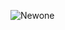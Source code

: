 







![Newone](https://github.com/J4jatin/fb-backend/assets/117545430/7f9d5584-f667-459a-8f76-e070351d8e16)
